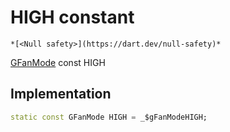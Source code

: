 


# HIGH constant




    *[<Null safety>](https://dart.dev/null-safety)*


[GFanMode](../../third_party_yonomi_graphql_schema___generated___schema.docs.schema.gql/GFanMode-class.md) const HIGH
  







## Implementation

```dart
static const GFanMode HIGH = _$gFanModeHIGH;


```







